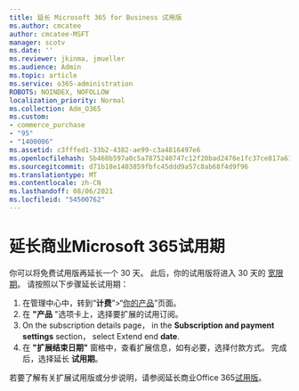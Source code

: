```yaml
---
title: 延长 Microsoft 365 for Business 试用版
ms.author: cmcatee
author: cmcatee-MSFT
manager: scotv
ms.date: ''
ms.reviewer: jkinma, jmueller
ms.audience: Admin
ms.topic: article
ms.service: o365-administration
ROBOTS: NOINDEX, NOFOLLOW
localization_priority: Normal
ms.collection: Adm_O365
ms.custom:
- commerce_purchase
- "95"
- "1400006"
ms.assetid: c3fffed1-33b2-4382-ae99-c3a4816497e6
ms.openlocfilehash: 5b460b597a0c5a7875240747c12f20bad2476e1fc37ce817a61e332cc404f9ac
ms.sourcegitcommit: d71b18e1403859fbfc45ddd9a57c8ab68f4d9f96
ms.translationtype: MT
ms.contentlocale: zh-CN
ms.lasthandoff: 08/06/2021
ms.locfileid: "54500762"
---
```

# <a name="extend-your-trial-for-microsoft-365-for-business"></a>延长商业Microsoft 365试用期

你可以将免费试用版再延长一个 30 天。 此后，你的试用版将进入 30 天的 [宽限期](/alchemyinsights/grace-period-for-microsoft-365-free-trial)。 请按照以下步骤延长试用期：
  
1. 在管理中心中，转到“**计费**”\>“[你的产品](https://go.microsoft.com/fwlink/p/?linkid=842054)”页面。
2. 在 **"产品** "选项卡上，选择要扩展的试用订阅。
3. On the subscription details page， in the **Subscription and payment settings** section， select Extend end **date**.
4. 在 **"扩展结束日期"** 窗格中，查看扩展信息，如有必要，选择付款方式。 完成后，选择延长 **试用期**。

若要了解有关扩展试用版或分步说明，请参阅延长商业Office 365[试用版](/microsoft-365/commerce/extend-your-trial)。